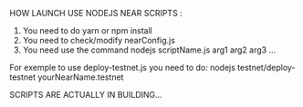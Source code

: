 HOW LAUNCH USE NODEJS NEAR SCRIPTS :
1. You need to do yarn or npm install
2. You need to check/modify nearConfig.js
3. You need use the command nodejs scriptName.js arg1 arg2 arg3 ...

For exemple to use deploy-testnet.js you need to do:
nodejs testnet/deploy-testnet yourNearName.testnet

SCRIPTS ARE ACTUALLY IN BUILDING...